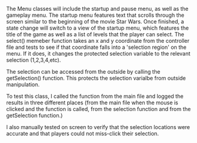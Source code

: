 The Menu classes will include the startup and pause menu, as well as the gameplay menu. The startup menu features text that scrolls through the screen similar to the beginning of the movie Star Wars.  Once finished, a state change will switch to a view of the startup menu, which features the title of the game as well as a list of levels that the player can select. 
The select() memeber function takes an x and y coordinate from the controller file and tests to see if that coordinate falls into a 'selection region' on the menu.  If it does, it changes the protected selection variable to the relevant selection (1,2,3,4,etc). 

The selection can be accessed from the outside by calling the getSelection() function.  This protects the selection varialbe from outside manipulation.

To test this class, I called the function from the main file and logged the results in three different places (from the main file when the mouse is clicked and the function is called, from the selection function and from the getSelection function.)

I also manually tested on screen to verify that the selection locations were accurate and that players could not miss-click their selection.